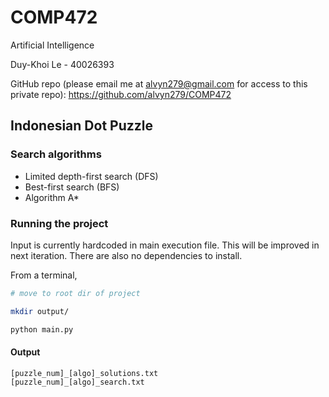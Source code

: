# COMP472
Artificial Intelligence

Duy-Khoi Le - 40026393

GitHub repo (please email me at alvyn279@gmail.com for access to this private repo): https://github.com/alvyn279/COMP472

## Indonesian Dot Puzzle

### Search algorithms

- Limited depth-first search (DFS)
- Best-first search (BFS)
- Algorithm A*

### Running the project
Input is currently hardcoded in main execution file. This will be improved in next iteration.
There are also no dependencies to install.

From a terminal,
```sh
# move to root dir of project

mkdir output/

python main.py
```

#### Output

```
[puzzle_num]_[algo]_solutions.txt
[puzzle_num]_[algo]_search.txt
```

